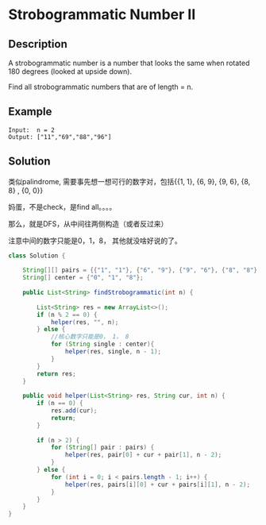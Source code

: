 # Strobogrammatic Number II

## Description

A strobogrammatic number is a number that looks the same when rotated 180 degrees \(looked at upside down\).

Find all strobogrammatic numbers that are of length = n.

## Example

```text
Input:  n = 2
Output: ["11","69","88","96"]
```

## Solution

类似palindrome, 需要事先想一想可行的数字对，包括{{1, 1}, {6, 9}, {9, 6}, {8, 8} , {0, 0}}

妈蛋，不是check，是find all。。。。

那么，就是DFS，从中间往两侧构造（或者反过来）

注意中间的数字只能是0，1，8， 其他就没啥好说的了。

```java
class Solution {
    
    String[][] pairs = {{"1", "1"}, {"6", "9"}, {"9", "6"}, {"8", "8"}, {"0", "0"}};
    String[] center = {"0", "1", "8"};
    
    public List<String> findStrobogrammatic(int n) {
        
        List<String> res = new ArrayList<>();
        if (n % 2 == 0) {
            helper(res, "", n);
        } else {
            //核心数字只能是0， 1， 8
            for (String single : center){
                helper(res, single, n - 1);
            }
        }
        return res;
    }
    
    public void helper(List<String> res, String cur, int n) {
        if (n == 0) {
            res.add(cur);
            return;
        }
        
        if (n > 2) {
            for (String[] pair : pairs) {
                helper(res, pair[0] + cur + pair[1], n - 2);
            }
        } else {
            for (int i = 0; i < pairs.length - 1; i++) {
                helper(res, pairs[i][0] + cur + pairs[i][1], n - 2);
            }
        }
    }
}
```

